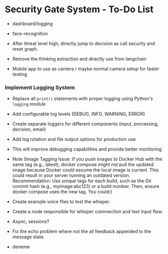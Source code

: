 # Security Gate System - To-Do List

- dashboard/logging

- face-recognition

- After threat level high, directly jump to decision as call security and reset graph.

- Remove the thinking extraction and directly use from langchain

- Mobile app to use as camera / maybe normal camera setup for faster testing

### **Implement Logging System**
- Replace all `print()` statements with proper logging using Python's `logging` module
- Add configurable log levels (DEBUG, INFO, WARNING, ERROR)
- Create separate loggers for different components (input, processing, decision, email)
- Add log rotation and file output options for production use
- This will improve debugging capabilities and provide better monitoring


- Note (Image Tagging
Issue: If you push images to Docker Hub with the same tag (e.g., latest), docker compose might not pull the updated image because Docker could assume the local image is current. This could result in your server running an outdated version.
Recommendation: Use unique tags for each build, such as the Git commit hash (e.g., myimage:abc123) or a build number. Then, ensure docker compose uses the new tag. You could:)

- Create example voice files to test the whisper.
- Create a node responsible for whisper connnection and text input flow.
- Async, sessions?
- Fix the echo problem where not the all feedback appended to the message state.
- deneme
